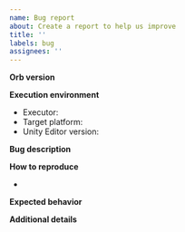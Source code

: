 ```yaml
---
name: Bug report
about: Create a report to help us improve
title: ''
labels: bug
assignees: ''
---
```


**Orb version**

<!--The orb version used in the job.-->

**Execution environment**

<!--What executor, Editor version and target platform were used to run the job-->

- Executor:
- Target platform: 
- Unity Editor version:

**Bug description**

<!--A clear and concise description of what the bug is.-->

**How to reproduce**

<!--Steps to reproduce the behavior:-->

-

**Expected behavior**

<!--A clear and concise description of what you expected to happen.-->

**Additional details**

<!--Please add context, links, reasons, screenshots, etc.-->